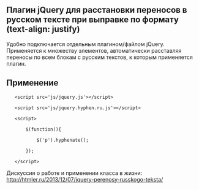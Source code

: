 Плагин jQuery для расстановки переносов в русском тексте при выправке по формату (text-align: justify)
------------

Удобно подключается отдельным плагином/файлом jQuery. Применяется к множеству элементов, автоматически расставляя переносы по всем блокам с русским текстов, к которым применяется плагин.

Применение
------------
`	<script src='js/jquery.js'></script>`

`	<script src='js/jquery.hyphen.ru.js'></script>`

`	<script>`

`		$(function(){`

`			$('p').hyphenate();`

`		});`

`	</script>`


Дискуссия о работе и применении класса в жизни: http://htmler.ru/2013/12/07/jquery-perenosy-russkogo-teksta/ 

